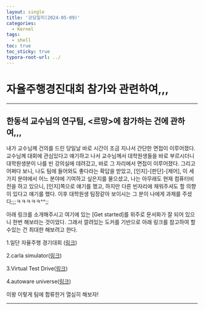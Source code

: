 ```yaml
---
layout: single
title: '코딩일지(2024-05-09)'
categories:
  - Kernel
tags:
  - shell
toc: true
toc_sticky: true
typora-root-url: ../
---
```








# 자율주행경진대회 참가와 관련하여,,,
<hr>





## 한동석 교수님의 연구팀, <르망>에 참가하는 건에 관하여,,,

내가 교수님께 건의를 드린 당일날 바로 시간이 조금 지나서 간단한 면접이 이루어졌다.
교수님께 대회에 관심있다고 얘기하고 나서 교수님께서 대학원생들을 바로 부르시더니 대학원생분이 나를 빈 강의실에 데려갔고,
바로 그 자리에서 면접이 이루어졌다. 그리고 어쩌다 보니, 나도 팀에 들어와도 좋다라는 확답을 받았고, [인지]-[판단]-[제어], 이 세가지 분야에서
어느 분야에 기여하고 싶은지를 물으셨고, 나는 아무래도 현재 컴퓨터비전을 하고 있으니, [인지]쪽으로 얘기를 했고, 하지만 다른 빈자리에 채워주셔도 할 의향이 있다고 얘기를 했다.
이후 대학원생 팀장같아 보이시는 그 분이 나에게 과제를 주셨다;;;ㅋㅋㅋㅋㅋ^^;;

아래 링크를 소개해주시고 여기에 있는 [Get started]를 위주로 문서화가 잘 되어 있으니 한번 해보라는 것이었다.
그래서 깔려있는 도커를 기반으로 아래 링크를 참고하여 할수있는 건 최대한 해보려고 한다.<br>

1.일단 자율주행 경기대회 ([링크](http://autonomouscar.or.kr/))<br>



2.carla simulator([링크](https://carla.org/))<br>



3.Virtual Test Drive([링크](https://hexagon.com/products/virtual-test-drive))<br>

<!-- 
3.Virtual Test Drive([링크](Virtual Test Drive | Hexagon))



3.Virtual Test Drive((Virtual Test Drive | Hexagon)) -->



4.autoware universe([링크](https://autowarefoundation.github.io/autoware-documentation/main/))<br>

이왕 이렇게 팀에 합류한거 열심히 해보자!

<hr>
































